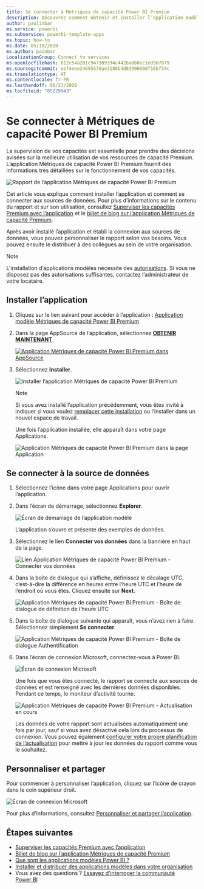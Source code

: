```yaml
---
title: Se connecter à Métriques de capacité Power BI Premium
description: Découvrez comment obtenir et installer l’application modèle Métriques de capacité Power BI Premium, et comment se connecter aux données.
author: paulinbar
ms.service: powerbi
ms.subservice: powerbi-template-apps
ms.topic: how-to
ms.date: 05/18/2020
ms.author: painbar
LocalizationGroup: Connect to services
ms.openlocfilehash: 612c54a201c947309394c442ba8b8ec1ed567879
ms.sourcegitcommit: eef4eee24695570ae3186b4d8d99660df16bf54c
ms.translationtype: HT
ms.contentlocale: fr-FR
ms.lasthandoff: 06/23/2020
ms.locfileid: "85229943"
---
```

# <a name="connect-to-power-bi-premium-capacity-metrics"></a>Se connecter à Métriques de capacité Power BI Premium
La supervision de vos capacités est essentielle pour prendre des décisions avisées sur la meilleure utilisation de vos ressources de capacité Premium. L’application Métriques de capacité Power BI Premium fournit des informations très détaillées sur le fonctionnement de vos capacités.

![Rapport de l’application Métriques de capacité Power BI Premium](media/service-connect-to-pbi-premium-capacity-metrics/service-pbi-premium-capacity-metrics-app-report.png)

Cet article vous explique comment installer l’application et comment se connecter aux sources de données. Pour plus d’informations sur le contenu du rapport et sur son utilisation, consultez [Superviser les capacités Premium avec l’application](../service-admin-premium-monitor-capacity.md) et le [billet de blog sur l’application Métriques de capacité Premium](https://powerbi.microsoft.com/blog/premium-capacity-metrics-app-new-health-center-with-kpis-to-explore-relevant-metrics-and-steps-to-mitigate-issues/).

Après avoir installé l’application et établi la connexion aux sources de données, vous pouvez personnaliser le rapport selon vos besoins. Vous pouvez ensuite le distribuer à des collègues au sein de votre organisation.

> [!NOTE]
> L’installation d’applications modèles nécessite des [autorisations](./service-template-apps-install-distribute.md#prerequisites). Si vous ne disposez pas des autorisations suffisantes, contactez l’administrateur de votre locataire.

## <a name="install-the-app"></a>Installer l’application

1. Cliquez sur le lien suivant pour accéder à l’application : [Application modèle Métriques de capacité Power BI Premium](https://app.powerbi.com/groups/me/getapps/services/pbi_pcmm.capacity-metrics-dxt)

1. Dans la page AppSource de l’application, sélectionnez [**OBTENIR MAINTENANT**](https://app.powerbi.com/groups/me/getapps/services/pbi_pcmm.capacity-metrics-dxt).

    [![Application Métriques de capacité Power BI Premium dans AppSource](media/service-connect-to-pbi-premium-capacity-metrics/service-pbi-premium-capacity-metrics-app-appsource-get-it-now.png)](https://app.powerbi.com/groups/me/getapps/services/pbi_pcmm.capacity-metrics-dxt)

1. Sélectionnez **Installer**. 

    ![Installer l’application Métriques de capacité Power BI Premium](media/service-connect-to-pbi-premium-capacity-metrics/service-pbi-premium-capacity-metric-select-install.png)

    > [!NOTE]
    > Si vous avez installé l’application précédemment, vous êtes invité à indiquer si vous voulez [remplacer cette installation](./service-template-apps-install-distribute.md#update-a-template-app) ou l’installer dans un nouvel espace de travail.

    Une fois l’application installée, elle apparaît dans votre page Applications.

   ![Application Métriques de capacité Power BI Premium dans la page Application](media/service-connect-to-pbi-premium-capacity-metrics/service-pbi-premium-capacity-metrics-app-apps-page-icon.png)

## <a name="connect-to-data-sources"></a>Se connecter à la source de données

1. Sélectionnez l’icône dans votre page Applications pour ouvrir l’application.

1. Dans l’écran de démarrage, sélectionnez **Explorer**.

   ![Écran de démarrage de l’application modèle](media/service-connect-to-pbi-premium-capacity-metrics/service-pbi-premium-capacity-metrics-app-splash-screen.png)

   L’application s’ouvre et présente des exemples de données.

1. Sélectionnez le lien **Connecter vos données** dans la bannière en haut de la page.

   ![Lien Application Métriques de capacité Power BI Premium - Connecter vos données](media/service-connect-to-pbi-premium-capacity-metrics/service-pbi-premium-capacity-metrics-app-connect-data.png)

1. Dans la boîte de dialogue qui s’affiche, définissez le décalage UTC, c’est-à-dire la différence en heures entre l’heure UTC et l’heure de l’endroit où vous êtes. Cliquez ensuite sur **Next**.
  
   ![Application Métriques de capacité Power BI Premium - Boîte de dialogue de définition de l’heure UTC](media/service-connect-to-pbi-premium-capacity-metrics/service-pbi-premium-capacity-metrics-app-setutc-dialog.png)

1. Dans la boîte de dialogue suivante qui apparaît, vous n’avez rien à faire. Sélectionnez simplement **Se connecter**.

   ![Application Métriques de capacité Power BI Premium - Boîte de dialogue Authentification](media/service-connect-to-pbi-premium-capacity-metrics/service-pbi-premium-capacity-metrics-app-authentication-dialog.png)

1. Dans l’écran de connexion Microsoft, connectez-vous à Power BI.

   ![Écran de connexion Microsoft](media/service-connect-to-pbi-premium-capacity-metrics/service-pbi-premium-capacity-metrics-app-microsoft-login.png)

   Une fois que vous êtes connecté, le rapport se connecte aux sources de données et est renseigné avec les dernières données disponibles. Pendant ce temps, le moniteur d’activité tourne.

   ![Application Métriques de capacité Power BI Premium - Actualisation en cours](media/service-connect-to-pbi-premium-capacity-metrics/service-pbi-premium-capacity-metrics-app-refresh-monitor.png)

   Les données de votre rapport sont actualisées automatiquement une fois par jour, sauf si vous avez désactivé cela lors du processus de connexion. Vous pouvez également [configurer votre propre planification de l’actualisation](./refresh-scheduled-refresh.md) pour mettre à jour les données du rapport comme vous le souhaitez.

## <a name="customize-and-share"></a>Personnaliser et partager

Pour commencer à personnaliser l’application, cliquez sur l’icône de crayon dans le coin supérieur droit.

 ![Écran de connexion Microsoft](media/service-connect-to-pbi-premium-capacity-metrics/service-pbi-premium-capacity-metrics-app-customize.png)

Pour plus d’informations, consultez [Personnaliser et partager l’application](./service-template-apps-install-distribute.md#customize-and-share-the-app).

## <a name="next-steps"></a>Étapes suivantes
* [Superviser les capacités Premium avec l’application](../admin/service-admin-premium-monitor-capacity.md)
* [Billet de blog sur l’application Métriques de capacité Premium](https://powerbi.microsoft.com/blog/premium-capacity-metrics-app-new-health-center-with-kpis-to-explore-relevant-metrics-and-steps-to-mitigate-issues/)
* [Que sont les applications modèles Power BI ?](./service-template-apps-overview.md)
* [Installer et distribuer des applications modèles dans votre organisation](./service-template-apps-install-distribute.md)
* Vous avez des questions ? [Essayez d’interroger la communauté Power BI](https://community.powerbi.com/)